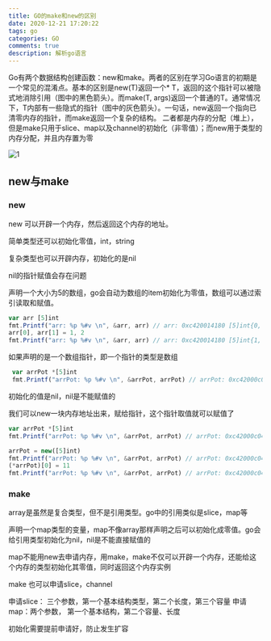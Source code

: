 ```yaml
---
title: GO的make和new的区别
date: 2020-12-21 17:20:22
tags: go
categories: GO
comments: true
description: 解析go语言
---
```


Go有两个数据结构创建函数：new和make。两者的区别在学习Go语言的初期是一个常见的混淆点。基本的区别是new(T)返回一个* T，返回的这个指针可以被隐式地消除引用（图中的黑色箭头）。而make(T, args)返回一个普通的T。通常情况下，T内部有一些隐式的指针（图中的灰色箭头）。一句话，new返回一个指向已清零内存的指针，而make返回一个复杂的结构。
二者都是内存的分配（堆上），但是make只用于slice、map以及channel的初始化（非零值）；而new用于类型的内存分配，并且内存置为零

![1](1.png)

## new与make

### new
new 可以开辟一个内存，然后返回这个内存的地址。

简单类型还可以初始化零值，int，string

复杂类型也可以开辟内存，初始化的是nil

nil的指针赋值会存在问题

声明一个大小为5的数组，go会自动为数组的item初始化为零值，数组可以通过索引读取和赋值。
``` javascript
var arr [5]int
fmt.Printf("arr: %p %#v \n", &arr, arr) // arr: 0xc420014180 [5]int{0, 0, 0, 0, 0} 
arr[0], arr[1] = 1, 2
fmt.Printf("arr: %p %#v \n", &arr, arr) // arr: 0xc420014180 [5]int{1, 2, 0, 0, 0}
```

如果声明的是一个数组指针，即一个指针的类型是数组
``` javascript
 var arrPot *[5]int
 fmt.Printf("arrPot: %p %#v \n", &arrPot, arrPot) // arrPot: 0xc42000c040 (*[5]int)(nil)
```
初始化的值是nil，nil是不能赋值的

我们可以new一块内存地址出来，赋给指针，这个指针取值就可以赋值了
``` javascript
var arrPot *[5]int
fmt.Printf("arrPot: %p %#v \n", &arrPot, arrPot) // arrPot: 0xc42000c040 (*[5]int)(nil) 

arrPot = new([5]int)
fmt.Printf("arrPot: %p %#v \n", &arrPot, arrPot) // arrPot: 0xc42000c040 &[5]int{0, 0, 0, 0, 0} 
(*arrPot)[0] = 11
fmt.Printf("arrPot: %p %#v \n", &arrPot, arrPot) // arrPot: 0xc42000c040 &[5]int{11, 0, 0, 0, 0}
```
### make

array是虽然是复合类型，但不是引用类型。go中的引用类似是slice，map等

声明一个map类型的变量，map不像array那样声明之后可以初始化成零值。go会给引用类型初始化为nil，nil是不能直接赋值的

map不能用new去申请内存，用make，make不仅可以开辟一个内存，还能给这个内存的类型初始化其零值，同时返回这个内存实例

make 也可以申请slice，channel

申请slice： 三个参数，第一个基本结构类型，第二个长度，第三个容量
申请map：两个参数， 第一个基本结构，第二个容量、长度

初始化需要提前申请好，防止发生扩容

